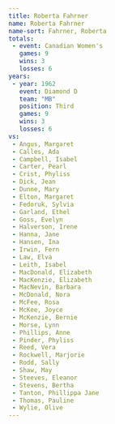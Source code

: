 ```yaml
---
title: Roberta Fahrner
name: Roberta Fahrner
name-sort: Fahrner, Roberta
totals:
 - event: Canadian Women's
   games: 9
   wins: 3
   losses: 6
years:
 - year: 1962
   event: Diamond D
   team: "MB"
   position: Third
   games: 9
   wins: 3
   losses: 6
vs:
 - Angus, Margaret
 - Calles, Ada
 - Campbell, Isabel
 - Carter, Pearl
 - Crist, Phyliss
 - Dick, Jean
 - Dunne, Mary
 - Elton, Margaret
 - Fedoruk, Sylvia
 - Garland, Ethel
 - Goss, Evelyn
 - Halverson, Irene
 - Hanna, Jane
 - Hansen, Ina
 - Irwin, Fern
 - Law, Elva
 - Leith, Isabel
 - MacDonald, Elizabeth
 - MacKenzie, Elizabeth
 - MacNevin, Barbara
 - McDonald, Nora
 - McFee, Rosa
 - McKee, Joyce
 - McKenzie, Bernie
 - Morse, Lynn
 - Phillips, Anne
 - Pinder, Phyliss
 - Reed, Vera
 - Rockwell, Marjorie
 - Rodd, Sally
 - Shaw, May
 - Steeves, Eleanor
 - Stevens, Bertha
 - Tanton, Phillippa Jane
 - Thomas, Pauline
 - Wylie, Olive
---
```

